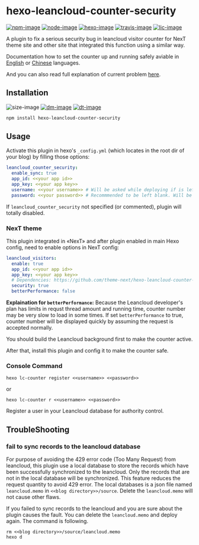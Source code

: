# hexo-leancloud-counter-security

[![npm-image]][npm-url]
[![node-image]][node-url]
[![hexo-image]][hexo-url]
[![travis-image]][travis-url]
[![lic-image]](LICENSE)

A plugin to fix a serious security bug in leancloud visitor counter for NexT theme site and other site that integrated this function using a similar way.

Documentation how to set the counter up and running safely aviable in [English](https://github.com/theme-next/hexo-theme-next/blob/master/docs/LEANCLOUD-COUNTER-SECURITY.md) or [Chinese](https://github.com/theme-next/hexo-theme-next/blob/master/docs/zh-CN/LEANCLOUD-COUNTER-SECURITY.md) languages.

And you can also read full explanation of current problem [here](https://leaferx.online/2018/02/11/lc-security/).

## Installation

![size-image]
[![dm-image]][npm-url]
[![dt-image]][npm-url]

```bash
npm install hexo-leancloud-counter-security
```

## Usage

Activate this plugin in hexo's `_config.yml` (which locates in the root dir of your blog) by filling those options:
```yml
leancloud_counter_security:
  enable_sync: true
  app_id: <<your app id>>
  app_key: <<your app key>>
  username: <<your username>> # Will be asked while deploying if is left blank
  password: <<your password>> # Recommmended to be left blank. Will be asked while deploying if is left blank
```
If `leancloud_counter_security` not specified (or commented), plugin will totally disabled.

### NexT theme

This plugin integrated in «NexT» and after plugin enabled in main Hexo config, need to enable options in NexT config:
```yml
leancloud_visitors:
  enable: true
  app_id: <<your app id>>
  app_key: <<your app key>>
  # Dependencies: https://github.com/theme-next/hexo-leancloud-counter-security
  security: true
  betterPerformance: false
```

**Explaination for `betterPerformance`:**
Because the Leancloud developer's plan has limits in requst thread amount and running time, counter number may be very slow to load in some times. If set `betterPerformance` to true, counter number will be displayed quickly by assuming the request is accepted normally.

You should build the Leancloud background first to make the counter active.

After that, install this plugin and config it to make the counter safe.

### Console Command

```
hexo lc-counter register <<username>> <<password>>
```
or
```
hexo lc-counter r <<username>> <<password>>
```
Register a user in your Leancloud database for authority control.

## TroubleShooting

### fail to sync records to the leancloud database

For purpose of avoiding the 429 error code (Too Many Request) from leancloud, this plugin use a local database to store the records which have been successfully synchronized to the leancloud. Only the records that are not in the local database will be synchronized. This feature reduces the request quantity to avoid 429 error. The local databases is a json file named `leancloud.memo` in `<<blog directory>>/source`. Delete the `leancloud.memo` will not cause other flaws.

If you failed to sync records to the leancloud and you are sure about the plugin causes the fault. You can delete the `leancloud.memo` and deploy again. The command is following.

```
rm <<blog directory>>/source/leancloud.memo
hexo d
```

[npm-image]: https://img.shields.io/npm/v/hexo-leancloud-counter-security?style=flat-square
[node-image]: https://img.shields.io/node/v/hexo-leancloud-counter-security?style=flat-square
[hexo-image]: https://img.shields.io/badge/hexo-%3E%3D%203.0-blue?style=flat-square
[travis-image]: https://img.shields.io/travis/theme-next/hexo-leancloud-counter-security/master?style=flat-square
[lic-image]: https://img.shields.io/npm/l/hexo-leancloud-counter-security?style=flat-square

[size-image]: https://img.shields.io/github/languages/code-size/theme-next/hexo-leancloud-counter-security?style=flat-square
[dm-image]: https://img.shields.io/npm/dm/hexo-leancloud-counter-security?style=flat-square
[dt-image]: https://img.shields.io/npm/dt/hexo-leancloud-counter-security?style=flat-square

[npm-url]: https://www.npmjs.com/package/hexo-leancloud-counter-security
[node-url]: https://nodejs.org/en/download/releases
[hexo-url]: https://hexo.io
[travis-url]: https://travis-ci.org/theme-next/hexo-leancloud-counter-security?branch=master
